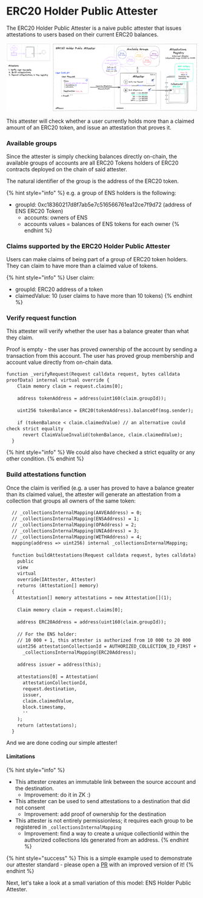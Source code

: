 # ERC20 Holder Public Attester

The ERC20 Holder Public Attester is a naive public attester that issues attestations to users based on their current ERC20 balances.&#x20;

![ERC20 Holder Public Attester](<../../../.gitbook/assets/1 (10).png>)

This attester will check whether a user currently holds more than a claimed amount of an ERC20 token, and issue an attestation that proves it.

### Available groups

Since the attester is simply checking balances directly on-chain, the available groups of accounts are all ERC20 Tokens holders of ERC20 contracts deployed on the chain of said attester.

The natural identifier of the group is the address of the ERC20 token.&#x20;

{% hint style="info" %}
e.g. a group of ENS holders is the following:

* groupId: 0xc18360217d8f7ab5e7c516566761ea12ce7f9d72 (address of ENS ERC20 Token)
  * accounts: owners of ENS&#x20;
  * accounts values = balances of ENS tokens for each owner
{% endhint %}

### Claims supported by the ERC20 Holder Public Attester

Users can make claims of being part of a group of ERC20 token holders. They can claim to have more than a claimed value of tokens.

{% hint style="info" %}
User claim:

* groupId: ERC20 address of a token
* claimedValue: 10 (user claims to have more than 10 tokens)
{% endhint %}

### Verify request function

This attester will verify whether the user has a balance greater than what they claim.&#x20;

Proof is empty - the user has proved ownership of the account by sending a transaction from this account. The user has proved group membership and account value directly from on-chain data.

```solidity
function _verifyRequest(Request calldata request, bytes calldata proofData) internal virtual override {
    Claim memory claim = request.claims[0];

    address tokenAddress = address(uint160(claim.groupId));

    uint256 tokenBalance = ERC20(tokenAddress).balanceOf(msg.sender);

    if (tokenBalance < claim.claimedValue) // an alternative could check strict equality
      revert ClaimValueInvalid(tokenBalance, claim.claimedValue);
  }
```

{% hint style="info" %}
We could also have checked a strict equality or any other condition.
{% endhint %}

### Build attestations function

Once the claim is verified (e.g. a user has proved to have a balance greater than its claimed value), the attester will generate an attestation from a collection that groups all owners of the same token:

```solidity
  // _collectionsInternalMapping(AAVEAddress) = 0;
  // _collectionsInternalMapping(ENSAddress) = 1;
  // _collectionsInternalMapping(OPAddress) = 2;
  // _collectionsInternalMapping(UNIAddress) = 3;
  // _collectionsInternalMapping(WETHAddress) = 4;
  mapping(address => uint256) internal _collectionsInternalMapping;

  function buildAttestations(Request calldata request, bytes calldata)
    public
    view
    virtual
    override(IAttester, Attester)
    returns (Attestation[] memory)
  {
    Attestation[] memory attestations = new Attestation[](1);

    Claim memory claim = request.claims[0];

    address ERC20Address = address(uint160(claim.groupId));

    // For the ENS holder:
    // 10 000 + 1, this attester is authorized from 10 000 to 20 000
    uint256 attestationCollectionId = AUTHORIZED_COLLECTION_ID_FIRST +
      _collectionsInternalMapping(ERC20Address);

    address issuer = address(this);

    attestations[0] = Attestation(
      attestationCollectionId,
      request.destination,
      issuer,
      claim.claimedValue,
      block.timestamp,
      ''
    );
    return (attestations);
  }
```

And we are done coding our simple attester!

#### Limitations

{% hint style="info" %}
* This attester creates an immutable link between the source account and the destination.
  * Improvement: do it in ZK :)
* This attester can be used to send attestations to a destination that did not consent
  * Improvement: add proof of ownership for the destination
* This attester is not entirely permissionless; it requires each group to be registered in `_collectionsInternalMapping`
  * Improvement: find a way to create a unique collectionId within the authorized collections Ids generated from an address.
{% endhint %}

{% hint style="success" %}
This is a simple example used to demonstrate our attester standard - please open a [PR](https://github.com/sismo-core/sismo-protocol/tree/main/contracts/attesters) with an improved version of it!
{% endhint %}

Next, let's take a look at a small variation of this model: ENS Holder Public Attester.
